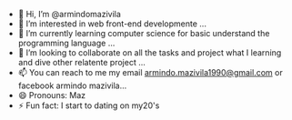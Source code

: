 - 👋 Hi, I’m @armindomazivila
- 👀 I’m interested in web front-end developmente ...
- 🌱 I’m currently learning computer science for basic understand the programming language ...
- 💞️ I’m looking to collaborate on all the tasks and project what I learning and dive other relatente project ...
- 📫 You can reach to me my email armindo.mazivila1990@gmail.com or facebook armindo mazivila...
- 😄 Pronouns: Maz
- ⚡ Fun fact: I start to dating on my20's

<!---
armindomazivila/armindomazivila is a ✨ special ✨ repository because its `README.md` (this file) appears on your GitHub profile.
You can click the Preview link to take a look at your changes.
--->
